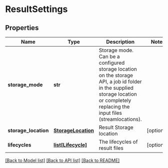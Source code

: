 # ResultSettings

## Properties
Name | Type | Description | Notes
------------ | ------------- | ------------- | -------------
**storage_mode** | **str** | Storage mode. Can be a configured storage location on the storage API, a job id folder in the supplied storage location or completely replacing the input files (streamlocations). | 
**storage_location** | [**StorageLocation**](StorageLocation.md) | Result Storage location | [optional] 
**lifecycles** | [**list[Lifecycle]**](Lifecycle.md) | The lifecycles of result files | [optional] 

[[Back to Model list]](../README.md#documentation-for-models) [[Back to API list]](../README.md#documentation-for-api-endpoints) [[Back to README]](../README.md)


